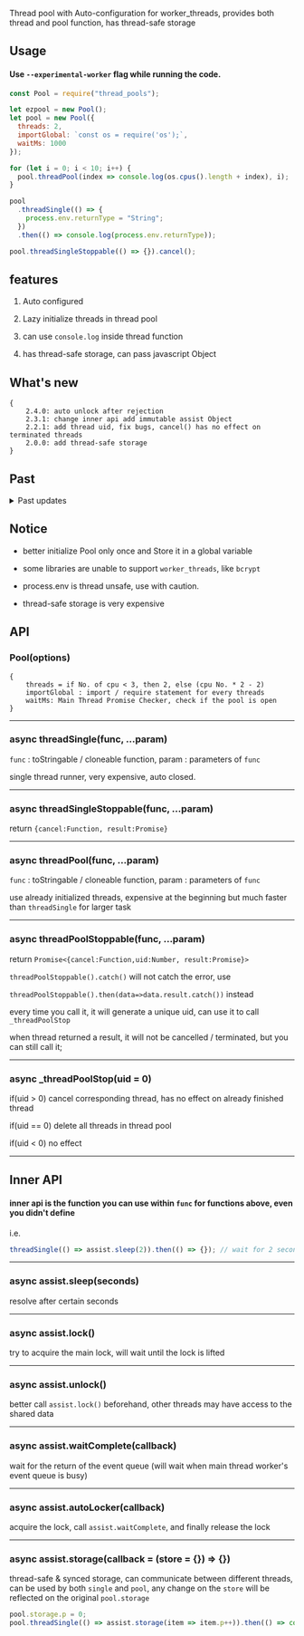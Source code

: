 Thread pool with Auto-configuration for worker_threads, provides both thread and pool function, has thread-safe storage

## Usage

#### Use `--experimental-worker` flag while running the code.

```js
const Pool = require("thread_pools");

let ezpool = new Pool();
let pool = new Pool({
  threads: 2,
  importGlobal: `const os = require('os');`,
  waitMs: 1000
});

for (let i = 0; i < 10; i++) {
  pool.threadPool(index => console.log(os.cpus().length + index), i);
}

pool
  .threadSingle(() => {
    process.env.returnType = "String";
  })
  .then(() => console.log(process.env.returnType));

pool.threadSingleStoppable(() => {}).cancel();
```

## features

1. Auto configured

2. Lazy initialize threads in thread pool

3. can use `console.log` inside thread function

4. has thread-safe storage, can pass javascript Object

## What's new

```
{
    2.4.0: auto unlock after rejection
    2.3.1: change inner api add immutable assist Object
    2.2.1: add thread uid, fix bugs, cancel() has no effect on terminated threads
    2.0.0: add thread-safe storage
}
```

## Past

<details>
<summary>Past updates</summary>
  <pre>  
{
    1.6.8: add console.warn/error, unify methods, fix bugs
    1.6.0: add stoppable thread single, pool, add test case
    1.4.0: support async function
    1.3.3: env is auto shared
    1.3.0: Add shareEnv option
    1.2.1: Promise.all(threadPool(......)) is now viable
}
  </pre>
</details>

## Notice

- better initialize Pool only once and Store it in a global variable

- some libraries are unable to support `worker_threads`, like `bcrypt`

- process.env is thread unsafe, use with caution.

- thread-safe storage is very expensive

## API

### Pool(options)

```
{
    threads = if No. of cpu < 3, then 2, else (cpu No. * 2 - 2)
    importGlobal : import / require statement for every threads
    waitMs: Main Thread Promise Checker, check if the pool is open
}
```

---

### async threadSingle(func, ...param)

`func` : toStringable / cloneable function, param : parameters of `func`

single thread runner, very expensive, auto closed.

---

### async threadSingleStoppable(func, ...param)

return `{cancel:Function, result:Promise}`

---

### async threadPool(func, ...param)

`func` : toStringable / cloneable function, param : parameters of `func`

use already initialized threads, expensive at the beginning but much faster than `threadSingle` for larger task

---

### async threadPoolStoppable(func, ...param)

return `Promise<{cancel:Function,uid:Number, result:Promise}>`

`threadPoolStoppable().catch()` will not catch the error, use

`threadPoolStoppable().then(data=>data.result.catch())` instead

every time you call it, it will generate a unique uid, can use it to call `_threadPoolStop`

when thread returned a result, it will not be cancelled / terminated, but you can still call it;

---

### async \_threadPoolStop(uid = 0)

if(uid > 0) cancel corresponding thread, has no effect on already finished thread

if(uid == 0) delete all threads in thread pool

if(uid < 0) no effect

---

## Inner API

#### inner api is the function you can use within `func` for functions above, even you didn't define

i.e.

```js
threadSingle(() => assist.sleep(2)).then(() => {}); // wait for 2 seconds
```

---

### async assist.sleep(seconds)

resolve after certain seconds

---

### async assist.lock()

try to acquire the main lock, will wait until the lock is lifted

---

### async assist.unlock()

better call `assist.lock()` beforehand, other threads may have access to the shared data

---

### async assist.waitComplete(callback)

wait for the return of the event queue (will wait when main thread worker's event queue is busy)

---

### async assist.autoLocker(callback)

acquire the lock, call `assist.waitComplete`, and finally release the lock

---

### async assist.storage(callback = (store = {}) => {})

thread-safe & synced storage, can communicate between different threads, can be used by both `single` and `pool`, any change on the `store` will be reflected on the original `pool.storage`

```js
pool.storage.p = 0;
pool.threadSingle(() => assist.storage(item => item.p++)).then(() => console.log(pool.storage));
```
